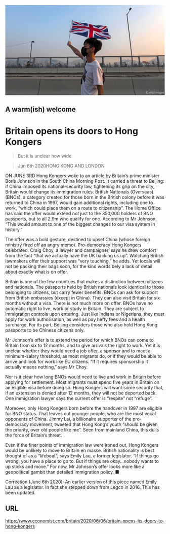![](./images/20200606_BRP003_1.jpg)

## A warm(ish) welcome

# Britain opens its doors to Hong Kongers

> But it is unclear how wide

> Jun 6th 2020HONG KONG AND LONDON

ON JUNE 3RD Hong Kongers woke to an article by Britain’s prime minister Boris Johnson in the South China Morning Post. It carried a threat to Beijing: if China imposed its national-security law, tightening its grip on the city, Britain would change its immigration rules. British Nationals (Overseas) (BNOs), a category created for those born in the British colony before it was returned to China in 1997, would gain additional rights, including one to work, “which could place them on a route to citizenship”. The Home Office has said the offer would extend not just to the 350,000 holders of BNO passports, but to all 2.9m who qualify for one. According to Mr Johnson, “This would amount to one of the biggest changes to our visa system in history.”

The offer was a bold gesture, destined to upset China (whose foreign ministry fired off an angry memo). Pro-democracy Hong Kongers celebrated. Craig Choy, a lawyer and campaigner, says he drew comfort from the fact “that we actually have the UK backing us up”. Watching British lawmakers offer their support was “very touching,” he adds. Yet locals will not be packing their bags soon, for the kind words bely a lack of detail about exactly what is on offer.

Britain is one of the few countries that makes a distinction between citizens and nationals. The passports held by British nationals look identical to those belonging to citizens, but carry fewer benefits. BNOs can ask for support from British embassies (except in China). They can also visit Britain for six months without a visa. There is not much more on offer. BNOs have no automatic right to live, work or study in Britain. They are subject to immigration controls upon entering. Just like Indians or Nigerians, they must apply for work authorisation, as well as pay hefty fees and a health surcharge. For its part, Beijing considers those who also hold Hong Kong passports to be Chinese citizens only.

Mr Johnson’s offer is to extend the period for which BNOs can come to Britain from six to 12 months, and to give arrivals the right to work. Yet it is unclear whether they would need a job offer, a sponsor and to meet a minimum-salary threshold, as most migrants do, or if they would be able to arrive and look for work like EU citizens. “If it requires sponsorship it actually means nothing,” says Mr Choy.

Nor is it clear how long BNOs would need to live and work in Britain before applying for settlement. Most migrants must spend five years in Britain on an eligible visa before doing so. Hong Kongers will want some security that, if an extension is denied after 12 months, they will not be deported back. One immigration lawyer says the current offer is “respite” not “refuge”.

Moreover, only Hong Kongers born before the handover in 1997 are eligible for BNO status. That leaves out younger people, who are the most vocal opponents of China. Jimmy Lai, a billionaire supporter of the pro-democracy movement, tweeted that Hong Kong’s youth “should be given the priority, over old people like me”. Seen from mainland China, this dulls the force of Britain’s threat.

Even if the finer points of immigration law were ironed out, Hong Kongers would be unlikely to move to Britain en masse. British nationality is best thought of as a “lifeboat”, says Emily Lau, a former legislator. “If things go wrong, you have a place to go to. But if things are okay...nobody wants to up sticks and move.” For now, Mr Johnson’s offer looks more like a geopolitical gambit than detailed immigration policy. ■

Correction (June 6th 2020): An earlier version of this piece named Emily Lau as a legislator. In fact she stepped down from Legco in 2016. This has been updated.

## URL

https://www.economist.com/britain/2020/06/06/britain-opens-its-doors-to-hong-kongers

